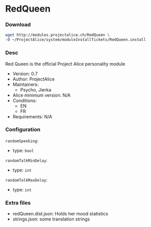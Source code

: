 # RedQueen

### Download
```bash
wget http://modules.projectalice.ch/RedQueen \
-O ~/ProjectAlice/system/moduleInstallTickets/RedQueen.install
```

### Desc
Red Queen is the official Project Alice personality module

- Version: 0.7
- Author: ProjectAlice
- Maintainers:
  - Psycho, Jierka
- Alice minimum version: N/A
- Conditions:
  - EN
  - FR
- Requirements: N/A


### Configuration

`randomSpeeking`:
 - type: `bool`
 
`randomTalkMinDelay`:
 - type: `int`

`randomTalkMaxDelay`:
 - type: `int`


### Extra files

- redQueen.dist.json: Holds her mood statistics
- strings.json: some translation strings
